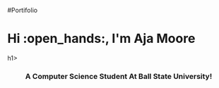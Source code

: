#Portifolio
<h1 align"center"> Hi :open_hands:, I'm Aja Moore</h1>h1>
<h3 align= "center"> A Computer Science Student At Ball State University!</h3>
